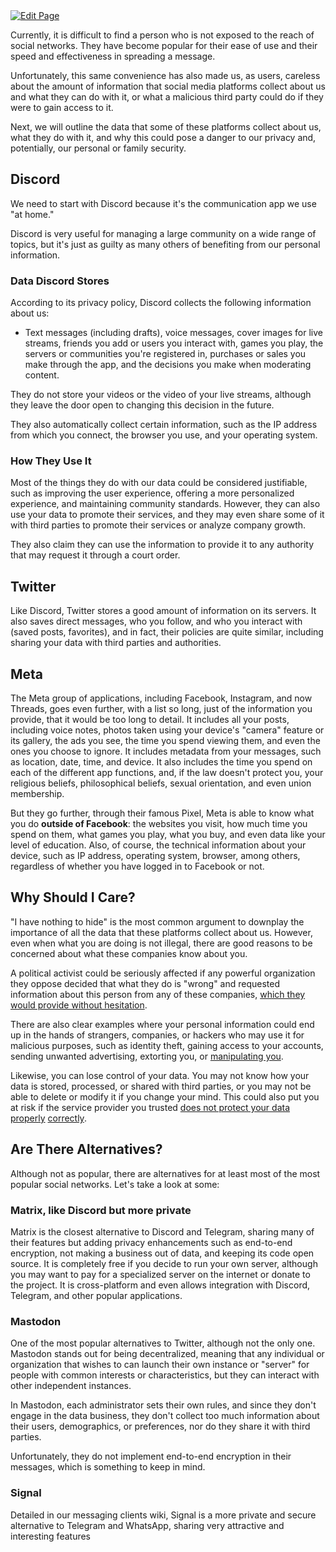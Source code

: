 <a href="https://github.com/zechub/zechub/edit/main/site/Research/Social_Media_Data_Collection.md" target="_blank">
  <img src="https://img.shields.io/badge/Edit-blue" alt="Edit Page"/>
</a>


Currently, it is difficult to find a person who is not exposed to the reach of social networks. They have become popular for their ease of use and their speed and effectiveness in spreading a message.

Unfortunately, this same convenience has also made us, as users, careless about the amount of information that social media platforms collect about us and what they can do with it, or what a malicious third party could do if they were to gain access to it.

Next, we will outline the data that some of these platforms collect about us, what they do with it, and why this could pose a danger to our privacy and, potentially, our personal or family security.

Discord
-------

We need to start with Discord because it's the communication app we use "at home."

Discord is very useful for managing a large community on a wide range of topics, but it's just as guilty as many others of benefiting from our personal information.

### Data Discord Stores

According to its privacy policy, Discord collects the following information about us:

-   Text messages (including drafts), voice messages, cover images for live streams, friends you add or users you interact with, games you play, the servers or communities you're registered in, purchases or sales you make through the app, and the decisions you make when moderating content.

They do not store your videos or the video of your live streams, although they leave the door open to changing this decision in the future.

They also automatically collect certain information, such as the IP address from which you connect, the browser you use, and your operating system.

### How They Use It

Most of the things they do with our data could be considered justifiable, such as improving the user experience, offering a more personalized experience, and maintaining community standards. However, they can also use your data to promote their services, and they may even share some of it with third parties to promote their services or analyze company growth.

They also claim they can use the information to provide it to any authority that may request it through a court order.

Twitter
-------

Like Discord, Twitter stores a good amount of information on its servers. It also saves direct messages, who you follow, and who you interact with (saved posts, favorites), and in fact, their policies are quite similar, including sharing your data with third parties and authorities.

Meta
----

The Meta group of applications, including Facebook, Instagram, and now Threads, goes even further, with a list so long, just of the information you provide, that it would be too long to detail. It includes all your posts, including voice notes, photos taken using your device's "camera" feature or its gallery, the ads you see, the time you spend viewing them, and even the ones you choose to ignore. It includes metadata from your messages, such as location, date, time, and device. It also includes the time you spend on each of the different app functions, and, if the law doesn't protect you, your religious beliefs, philosophical beliefs, sexual orientation, and even union membership.

But they go further, through their famous Pixel, Meta is able to know what you do **outside of Facebook**: the websites you visit, how much time you spend on them, what games you play, what you buy, and even data like your level of education. Also, of course, the technical information about your device, such as IP address, operating system, browser, among others, regardless of whether you have logged in to Facebook or not.

Why Should I Care?
------------------

"I have nothing to hide" is the most common argument to downplay the importance of all the data that these platforms collect about us. However, even when what you are doing is not illegal, there are good reasons to be concerned about what these companies know about you.

A political activist could be seriously affected if any powerful organization they oppose decided that what they do is "wrong" and requested information about this person from any of these companies, [which they would provide without hesitation](https://gizmodo.com/twitter-saudi-arabia-x-jack-dorsey-areej-al-sadhan-abdu-1850805085).

There are also clear examples where your personal information could end up in the hands of strangers, companies, or hackers who may use it for malicious purposes, such as identity theft, gaining access to your accounts, sending unwanted advertising, extorting you, or [manipulating you](https://en.wikipedia.org/wiki/Facebook%E2%80%93Cambridge_Analytica_data_scandal).

Likewise, you can lose control of your data. You may not know how your data is stored, processed, or shared with third parties, or you may not be able to delete or modify it if you change your mind. This could also put you at risk if the service provider you trusted [does not protect your data properly](https://www.iotworldtoday.com/security/duolingo-data-breach-exposes-3-million-user-emails) [correctly](https://edition.cnn.com/2023/01/05/tech/twitter-data-email-addresses/index.html).

Are There Alternatives?
-----------------------

Although not as popular, there are alternatives for at least most of the most popular social networks. Let's take a look at some:

### Matrix, like Discord but more private

Matrix is the closest alternative to Discord and Telegram, sharing many of their features but adding privacy enhancements such as end-to-end encryption, not making a business out of data, and keeping its code open source. It is completely free if you decide to run your own server, although you may want to pay for a specialized server on the internet or donate to the project. It is cross-platform and even allows integration with Discord, Telegram, and other popular applications.

### Mastodon

One of the most popular alternatives to Twitter, although not the only one. Mastodon stands out for being decentralized, meaning that any individual or organization that wishes to can launch their own instance or "server" for people with common interests or characteristics, but they can interact with other independent instances.

In Mastodon, each administrator sets their own rules, and since they don't engage in the data business, they don't collect too much information about their users, demographics, or preferences, nor do they share it with third parties.

Unfortunately, they do not implement end-to-end encryption in their messages, which is something to keep in mind.

### Signal

Detailed in our messaging clients wiki, Signal is a more private and secure alternative to Telegram and WhatsApp, sharing very attractive and interesting features


